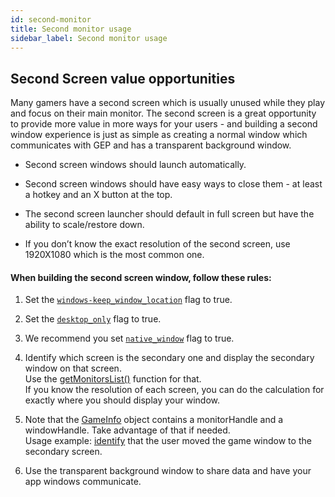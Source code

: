 ```yaml
---
id: second-monitor
title: Second monitor usage
sidebar_label: Second monitor usage
---
```


## Second Screen value opportunities

Many gamers have a second screen which is usually unused while they play and focus on their main monitor. The second screen is a great opportunity to provide more value in more ways for your users - and building a second window experience is just as simple as creating a normal window which communicates with GEP and has a transparent background window.

* Second screen windows should launch automatically.

* Second screen windows should have easy ways to close them - at least a hotkey and an X button at the top.

* The second screen launcher should default in full screen but have the ability to scale/restore down.

* If you don’t know the exact resolution of the second screen, use 1920X1080 which is the most common one. 

#### When building the second screen window, follow these rules:

1. Set the [`windows-keep_window_location`](../api/manifest-json#windows-keep_window_location) flag to true.

2. Set the [`desktop_only`](../api/manifest-json#windows-desktop_only) flag to true.

3. We recommend you set [`native_window`](/api/manifest-json#native_window) flag to true.

4. Identify which screen is the secondary one and display the secondary window on that screen.  
  Use the [getMonitorsList()](../api/overwolf-utils#getmonitorslistcallback) function for that.  
  If you know the resolution of each screen, you can do the calculation for exactly where you should display your window.

5. Note that the [GameInfo](../api/overwolf-games#gameinfo-object) object contains a monitorHandle and a windowHandle. Take advantage of that if needed.  
  Usage example: [identify](windows-resolution-size-position#identify-when-the-window-is-dragged-between-monitors) that the user moved the game window to the secondary screen.
 
6. Use the transparent background window to share data and have your app windows communicate.

